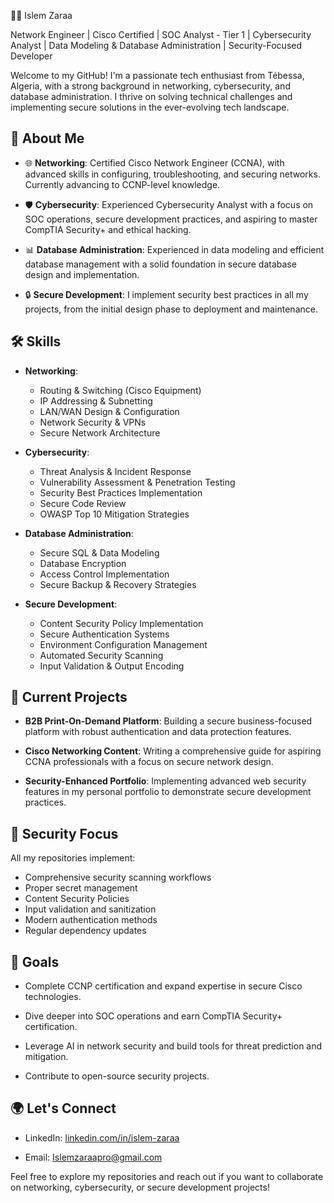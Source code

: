 👨‍💻 Islem Zaraa

Network Engineer | Cisco Certified | SOC Analyst - Tier 1 | Cybersecurity Analyst | Data Modeling & Database Administration | Security-Focused Developer

Welcome to my GitHub! I'm a passionate tech enthusiast from Tébessa, Algeria, with a strong background in networking, cybersecurity, and database administration. I thrive on solving technical challenges and implementing secure solutions in the ever-evolving tech landscape.

## 🚀 About Me

- 🌐 **Networking**: Certified Cisco Network Engineer (CCNA), with advanced skills in configuring, troubleshooting, and securing networks. Currently advancing to CCNP-level knowledge.
 
- 🛡️ **Cybersecurity**: Experienced Cybersecurity Analyst with a focus on SOC operations, secure development practices, and aspiring to master CompTIA Security+ and ethical hacking.
 
- 📊 **Database Administration**: Experienced in data modeling and efficient database management with a solid foundation in secure database design and implementation.

- 🔒 **Secure Development**: I implement security best practices in all my projects, from the initial design phase to deployment and maintenance.

## 🛠️ Skills

- **Networking**:
  - Routing & Switching (Cisco Equipment)
  - IP Addressing & Subnetting
  - LAN/WAN Design & Configuration
  - Network Security & VPNs
  - Secure Network Architecture
 
- **Cybersecurity**:
  - Threat Analysis & Incident Response
  - Vulnerability Assessment & Penetration Testing
  - Security Best Practices Implementation
  - Secure Code Review
  - OWASP Top 10 Mitigation Strategies
 
- **Database Administration**:
  - Secure SQL & Data Modeling
  - Database Encryption
  - Access Control Implementation
  - Secure Backup & Recovery Strategies

- **Secure Development**:
  - Content Security Policy Implementation
  - Secure Authentication Systems
  - Environment Configuration Management
  - Automated Security Scanning
  - Input Validation & Output Encoding

## 📘 Current Projects

- **B2B Print-On-Demand Platform**: Building a secure business-focused platform with robust authentication and data protection features.
 
- **Cisco Networking Content**: Writing a comprehensive guide for aspiring CCNA professionals with a focus on secure network design.

- **Security-Enhanced Portfolio**: Implementing advanced web security features in my personal portfolio to demonstrate secure development practices.

## 🔐 Security Focus

All my repositories implement:
- Comprehensive security scanning workflows
- Proper secret management
- Content Security Policies
- Input validation and sanitization
- Modern authentication methods
- Regular dependency updates

## 🎯 Goals

- Complete CCNP certification and expand expertise in secure Cisco technologies.
 
- Dive deeper into SOC operations and earn CompTIA Security+ certification.
 
- Leverage AI in network security and build tools for threat prediction and mitigation.

- Contribute to open-source security projects.

## 🌍 Let's Connect

- LinkedIn: [linkedin.com/in/islem-zaraa](https://linkedin.com/in/islem-zaraa)
 
- Email: Islemzaraapro@gmail.com

Feel free to explore my repositories and reach out if you want to collaborate on networking, cybersecurity, or secure development projects!